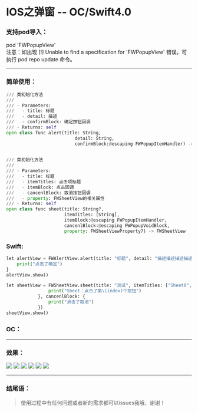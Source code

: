 IOS之弹窗 -- OC/Swift4.0  
===================================  

### 支持pod导入：

pod 'FWPopupView'<br>
注意：如出现 [!] Unable to find a specification for 'FWPopupView' 错误，可执行 pod repo update 命令。

-----------------------------------

### 简单使用：  
```python
/// 类初始化方法
///
/// - Parameters:
///   - title: 标题
///   - detail: 描述
///   - confirmBlock: 确定按钮回调
/// - Returns: self
open class func alert(title: String,
                          detail: String,
                          confirmBlock:@escaping FWPopupItemHandler) -> FWAlertView
                          
```

```python
/// 类初始化方法
///
/// - Parameters:
///   - title: 标题
///   - itemTitles: 点击项标题
///   - itemBlock: 点击回调
///   - cancenlBlock: 取消按钮回调
///   - property: FWSheetView的相关属性
/// - Returns: self
open class func sheet(title: String?,
                      itemTitles: [String],
                      itemBlock:@escaping FWPopupItemHandler,
                      cancenlBlock:@escaping FWPopupVoidBlock,
                      property: FWSheetViewProperty?) -> FWSheetView
```

### Swift:
```python
let alertView = FWAlertView.alert(title: "标题", detail: "描述描述描述描述") { (index) in
    print("点击了确定")
}
alertView.show()
```
```python
let sheetView = FWSheetView.sheet(title: "测试", itemTitles: ["Sheet0", "Sheet1", "Sheet2", "Sheet3"], itemBlock: { (index) in
                print("Sheet：点击了第\(index)个按钮")
            }, cancenlBlock: {
                print("点击了取消")
            })
sheetView.show()
```


### OC：<br>

-----------------------------------  

### 效果：
![](https://github.com/choiceyou/FWPopupView/blob/master/%E6%95%88%E6%9E%9C/IMG_0598.PNG)
![](https://github.com/choiceyou/FWPopupView/blob/master/%E6%95%88%E6%9E%9C/IMG_0599.PNG)
![](https://github.com/choiceyou/FWPopupView/blob/master/%E6%95%88%E6%9E%9C/IMG_0600.PNG)
![](https://github.com/choiceyou/FWPopupView/blob/master/%E6%95%88%E6%9E%9C/IMG_0601.PNG)
![](https://github.com/choiceyou/FWPopupView/blob/master/%E6%95%88%E6%9E%9C/IMG_0603.PNG)
![](https://github.com/choiceyou/FWPopupView/blob/master/%E6%95%88%E6%9E%9C/IMG_0604.PNG)

-----------------------------------

### 结尾语：

> 使用过程中有任何问题或者新的需求都可以issues我哦，谢谢！
